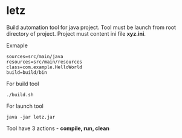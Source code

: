 # letz
Build automation tool for java project. Tool must be launch from root directory of project. 
Project must content ini file **xyz.ini**.

Exmaple
```
sources=src/main/java
resources=src/main/resources
class=com.example.HelloWorld
build=build/bin

```

For build tool
```
./build.sh

```
For launch tool
```
java -jar letz.jar

```
Tool have 3 actions - **compile, run, clean**
